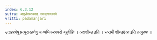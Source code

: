 ```yaml
---
index: 6.3.12
sutra: अमूर्धमस्तकात्‌ स्वाङ्गादकामे
vritti: padamanjari
---
```


  उदाहरणेषु प्रत्युदारहणेषु च व्यधिकरणपदो बहुव्रीहिः । अक्षशौण्ड इति । सप्तमी शौण्ड्èअः इति तत्पुरुषः ॥